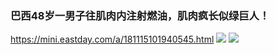### 巴西48岁一男子往肌肉内注射燃油，肌肉疯长似绿巨人！
https://mini.eastday.com/a/181115101940545.html
![](https://00imgmini.eastday.com/mobile/20181115/ffe1c8910aa9d609325b79aed717c72c_wmk.jpeg)
![](https://00imgmini.eastday.com/mobile/20181115/f62f4b5b13a24b812f571a2bb476f6b7_wmk.jpeg)